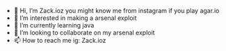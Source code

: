 - 👋 Hi, I’m Zack.ioz you might know me from instagram if you play agar.io
- 👀 I’m interested in making a arsenal exploit
- 🌱 I’m currently learning java
- 💞️ I’m looking to collaborate on my arsenal exploit
- 📫 How to reach me ig: Zack.ioz
